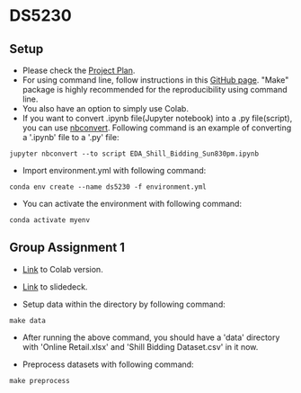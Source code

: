 # DS5230

## Setup
* Please check the [Project Plan](doc/Project%20plan.md).
* For using command line, follow instructions in this [GitHub page](https://github.com/ds5110/git-intro/blob/main/setup.md). "Make" package is highly recommended for the reproducibility using command line.
* You also have an option to simply use Colab.
* If you want to convert .ipynb file(Jupyter notebook) into a .py file(script), you can use [nbconvert](https://nbconvert.readthedocs.io/en/latest/usage.html#convert-notebook). Following command is an example of converting a '.ipynb' file to a '.py' file:
```
jupyter nbconvert --to script EDA_Shill_Bidding_Sun830pm.ipynb
```

* Import environment.yml with following command:
```
conda env create --name ds5230 -f environment.yml
```
* You can activate the environment with following command:
```
conda activate myenv
```

## Group Assignment 1
* [Link](https://colab.research.google.com/drive/186SsqkoZwK0R5gcvTO00hBqIVFs_oFEs?usp=sharing) to Colab version.
* [Link](https://docs.google.com/presentation/d/1tvC9Ljs2UG3cjI59K5eEALSGA9bNqlZChpDjtmt5LuE/edit?usp=sharing) to slidedeck.

* Setup data within the directory by following command:
```
make data
```

* After running the above command, you should have a 'data' directory with 'Online Retail.xlsx' and 'Shill Bidding Dataset.csv' in it now.

* Preprocess datasets with following command:
```
make preprocess
```
